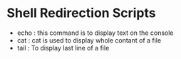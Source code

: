 # Shell Redirection Scripts
- echo : this command is to display text on the console
- cat : cat is used to display whole contant of a file
- tail : To display last line of a file
